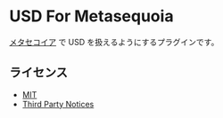 # USD For Metasequoia
[メタセコイア](https://www.metaseq.net/) で USD を扱えるようにするプラグインです。  

## ライセンス
- [MIT](LICENSE.txt)
- [Third Party Notices](Third%20Party%20Notices.md)
